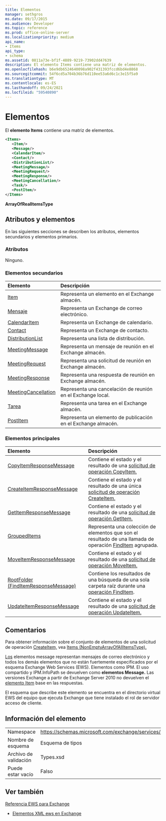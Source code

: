 ```yaml
---
title: Elementos
manager: sethgros
ms.date: 09/17/2015
ms.audience: Developer
ms.topic: reference
ms.prod: office-online-server
ms.localizationpriority: medium
api_name:
- Items
api_type:
- schema
ms.assetid: 0811a73e-bf1f-4889-9219-73902dd47639
description: El elemento Items contiene una matriz de elementos.
ms.openlocfilehash: b6e9db6524640098a902f431393fccd6bd4e8868
ms.sourcegitcommit: 54f6cd5a704b36b76d110ee53a6d6c1c3e15f5a9
ms.translationtype: MT
ms.contentlocale: es-ES
ms.lasthandoff: 09/24/2021
ms.locfileid: "59540890"
---
```

# <a name="items"></a>Elementos

El **elemento Items** contiene una matriz de elementos. 
  
```xml
<Items>
   <Item/>
   <Message/>
   <CalendarItem/>
   <Contact/>
   <DistributionList/>
   <MeetingMessage/>
   <MeetingRequest/>
   <MeetingResponse/>
   <MeetingCancellation/>
   <Task/>
   <PostItem/>
</Items>
```

 **ArrayOfRealItemsType**
## <a name="attributes-and-elements"></a>Atributos y elementos

En las siguientes secciones se describen los atributos, elementos secundarios y elementos primarios.
  
### <a name="attributes"></a>Atributos

Ninguno.
  
### <a name="child-elements"></a>Elementos secundarios

|**Elemento**|**Descripción**|
|:-----|:-----|
|[Item](item.md) <br/> |Representa un elemento en el Exchange almacén.  <br/> |
|[Mensaje](message-ex15websvcsotherref.md) <br/> |Representa un Exchange de correo electrónico.  <br/> |
|[CalendarItem](calendaritem.md) <br/> |Representa un Exchange de calendario.  <br/> |
|[Contact](contact.md) <br/> |Representa un Exchange de contacto.  <br/> |
|[DistributionList](distributionlist.md) <br/> |Representa una lista de distribución.  <br/> |
|[MeetingMessage](meetingmessage.md) <br/> |Representa un mensaje de reunión en el Exchange almacén.  <br/> |
|[MeetingRequest](meetingrequest.md) <br/> |Representa una solicitud de reunión en Exchange almacén.  <br/> |
|[MeetingResponse](meetingresponse.md) <br/> |Representa una respuesta de reunión en Exchange almacén.  <br/> |
|[MeetingCancellation](meetingcancellation.md) <br/> |Representa una cancelación de reunión en el Exchange local.  <br/> |
|[Tarea](task.md) <br/> |Representa una tarea en el Exchange almacén.  <br/> |
|[PostItem](postitem.md) <br/> |Representa un elemento de publicación en el Exchange almacén.  <br/> |
   
### <a name="parent-elements"></a>Elementos principales

|**Elemento**|**Descripción**|
|:-----|:-----|
|[CopyItemResponseMessage](copyitemresponsemessage.md) <br/> |Contiene el estado y el resultado de una [solicitud de operación CopyItem.](copyitem-operation.md)  <br/> |
|[CreateItemResponseMessage](createitemresponsemessage.md) <br/> |Contiene el estado y el resultado de una única [solicitud de operación CreateItem.](createitem-operation.md)  <br/> |
|[GetItemResponseMessage](getitemresponsemessage.md) <br/> |Contiene el estado y el resultado de una [solicitud de operación GetItem.](getitem-operation.md)  <br/> |
|[GroupedItems](groupeditems.md) <br/> |Representa una colección de elementos que son el resultado de una llamada de operación [FindItem](finditem-operation.md) agrupada.  <br/> |
|[MoveItemResponseMessage](moveitemresponsemessage.md) <br/> |Contiene el estado y el resultado de una [solicitud de operación MoveItem.](moveitem-operation.md)  <br/> |
|[RootFolder (FindItemResponseMessage)](rootfolder-finditemresponsemessage.md) <br/> |Contiene los resultados de una búsqueda de una sola carpeta raíz durante una [operación FindItem](finditem-operation.md).  <br/> |
|[UpdateItemResponseMessage](updateitemresponsemessage.md) <br/> |Contiene el estado y el resultado de una [solicitud de operación UpdateItem.](updateitem-operation.md)  <br/> |
   
## <a name="remarks"></a>Comentarios

Para obtener información sobre el conjunto de elementos de una solicitud de operación [CreateItem,](createitem-operation.md) vea [Items (NonEmptyArrayOfAllItemsType).](items-nonemptyarrayofallitemstype.md)
  
[Los](message-ex15websvcsotherref.md) elementos message representan mensajes de correo electrónico y todos los demás elementos que no están fuertemente especificados por el esquema Exchange Web Services (EWS). Elementos como IPM. El uso compartido y IPM.InfoPath se devuelven como **elementos Message.** Las versiones Exchange a partir de Exchange Server 2010 no devuelven el [elemento Item](item.md) base en las respuestas. 
  
El esquema que describe este elemento se encuentra en el directorio virtual EWS del equipo que ejecuta Exchange que tiene instalado el rol de servidor acceso de cliente.
  
## <a name="element-information"></a>Información del elemento

|||
|:-----|:-----|
|Namespace  <br/> |https://schemas.microsoft.com/exchange/services/2006/types  <br/> |
|Nombre de esquema  <br/> |Esquema de tipos  <br/> |
|Archivo de validación  <br/> |Types.xsd  <br/> |
|Puede estar vacío  <br/> |Falso  <br/> |
   
## <a name="see-also"></a>Ver también



[Referencia EWS para Exchange](ews-reference-for-exchange.md)
  
- [Elementos XML ews en Exchange](ews-xml-elements-in-exchange.md)

